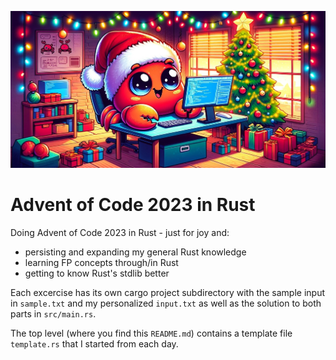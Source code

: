 ![Festive Ferris](festive-ferris.jpg)

# Advent of Code 2023 in Rust

Doing Advent of Code 2023 in Rust - just for joy and:

- persisting and expanding my general Rust knowledge
- learning FP concepts through/in Rust
- getting to know Rust's stdlib better


Each excercise has its own cargo project subdirectory with the sample input in `sample.txt` and my personalized `input.txt` as well as the solution to both parts in `src/main.rs`.

The top level (where you find this `README.md`) contains a template file `template.rs` that I started from each day.
